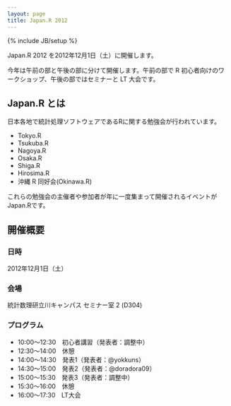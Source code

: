 ```yaml
---
layout: page
title: Japan.R 2012
---
```

{% include JB/setup %}

Japan.R 2012 を2012年12月1日（土）に開催します。

今年は午前の部と午後の部に分けて開催します。午前の部で R 初心者向けのワークショップ、午後の部ではセミナーと LT 大会です。

## Japan.R とは

日本各地で統計処理ソフトウェアであるRに関する勉強会が行われています。

* Tokyo.R
* Tsukuba.R
* Nagoya.R
* Osaka.R
* Shiga.R
* Hirosima.R
* 沖縄 R 同好会(Okinawa.R)

これらの勉強会の主催者や参加者が年に一度集まって開催されるイベントがJapan.Rです。

## 開催概要

### 日時

2012年12月1日（土）

### 会場

統計数理研立川キャンパス セミナー室 2 (D304)

### プログラム

* 10:00～12:30　初心者講習（発表者：調整中）
* 12:30～14:00　休憩
* 14:00～14:30　発表1（発表者：@yokkuns）
* 14:30～15:00　発表2（発表者：@doradora09）
* 15:00～15:30　発表3（発表者：調整中）
* 15:30～16:00　休憩
* 16:00～17:30　LT大会
